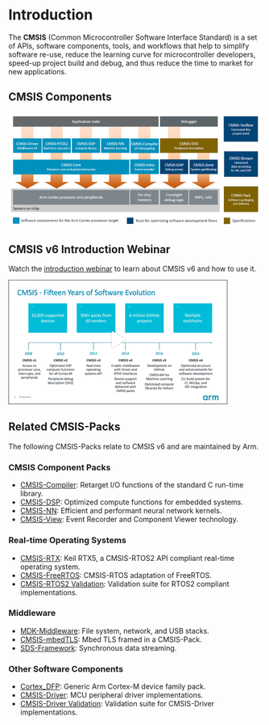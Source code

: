 # Introduction

The **CMSIS** (Common Microcontroller Software Interface Standard) is a set of APIs, software components, tools, and workflows that help to simplify software re-use, reduce the learning curve for microcontroller developers, speed-up project build and debug, and thus reduce the time to market for new applications.

## CMSIS Components

![CMSIS Components Overview](./images/cmsis_components.png)

## CMSIS v6 Introduction Webinar

Watch the [introduction webinar](https://on-demand.arm.com/flow/arm/devhub/sessionCatalog/page/pubSessCatalog/session/1705915235972001vEdN) to learn about CMSIS v6 and how to use it.

[![CMSIS v6 Introduction Webinar](./images/cmsis6introwebinar.png)](https://on-demand.arm.com/flow/arm/devhub/sessionCatalog/page/pubSessCatalog/session/1705915235972001vEdN)

## Related CMSIS-Packs

The following CMSIS-Packs relate to CMSIS v6 and are maintained by Arm.

### CMSIS Component Packs

- [CMSIS-Compiler](https://www.keil.arm.com/packs/cmsis-compiler-arm): Retarget I/O functions of the standard C run-time library.
- [CMSIS-DSP](https://www.keil.arm.com/packs/cmsis-dsp-arm/): Optimized compute functions for embedded systems.
- [CMSIS-NN](https://www.keil.arm.com/packs/cmsis-nn-arm): Efficient and performant neural network kernels.
- [CMSIS-View](https://www.keil.arm.com/packs/cmsis-view-arm): Event Recorder and Component Viewer technology.

### Real-time Operating Systems

- [CMSIS-RTX](https://www.keil.arm.com/packs/cmsis-rtx-arm): Keil RTX5, a CMSIS-RTOS2 API compliant real-time operating system.
- [CMSIS-FreeRTOS](https://github.com/ARM-software/CMSIS-FreeRTOS): CMSIS-RTOS adaptation of FreeRTOS.
- [CMSIS-RTOS2 Validation](https://github.com/arm-software/CMSIS-RTOS2_Validation): Validation suite for RTOS2 compliant implementations.

### Middleware

- [MDK-Middleware](https://www.keil.arm.com/packs/mdk-middleware-keil): File system, network, and USB stacks.
- [CMSIS-mbedTLS](https://github.com/ARM-software/CMSIS-mbedTLS): Mbed TLS framed in a CMSIS-Pack.
- [SDS-Framework](https://github.com/ARM-software/SDS-Framework): Synchronous data streaming.

### Other Software Components

- [Cortex_DFP](https://github.com/ARM-software/CMSIS-DFP): Generic Arm Cortex-M device family pack.
- [CMSIS-Driver](https://github.com/ARM-software/CMSIS-Driver): MCU peripheral driver implementations.
- [CMSIS-Driver Validation](https://github.com/ARM-software/CMSIS-Driver_Validation/): Validation suite for CMSIS-Driver implementations.
